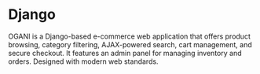 # Django
OGANI is a Django-based e-commerce web application that offers product browsing, category filtering, AJAX-powered search, cart management, and secure checkout. It features an admin panel for managing inventory and orders. Designed with modern web standards.
